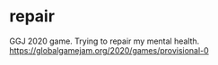 # repair
GGJ 2020 game. Trying to repair my mental health.
https://globalgamejam.org/2020/games/provisional-0
